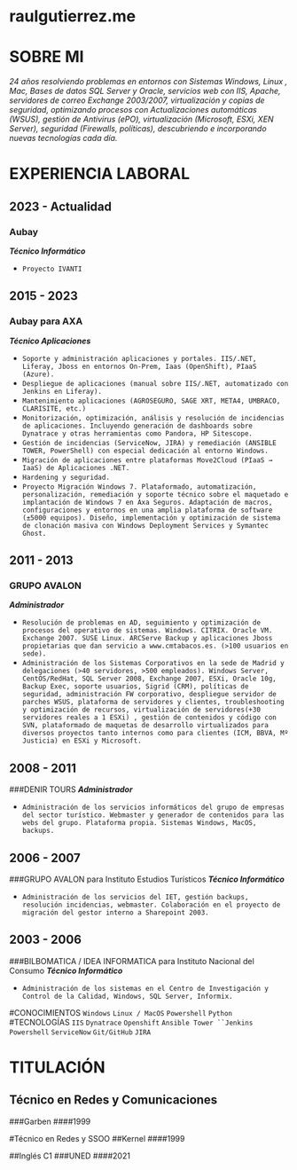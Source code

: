 # raulgutierrez.me

# SOBRE MI

_24 años resolviendo problemas en entornos con Sistemas Windows, Linux , Mac, Bases de datos SQL Server y Oracle, servicios web con IIS, Apache, servidores de correo Exchange 2003/2007, virtualización y copias de seguridad, optimizando procesos con Actualizaciones automáticas (WSUS), gestión de Antivirus (ePO), virtualización (Microsoft, ESXi, XEN Server), seguridad (Firewalls, políticas), descubriendo e incorporando nuevas tecnologías cada día._

# EXPERIENCIA LABORAL

## 2023 - Actualidad

### Aubay

**_Técnico Informático_**

- `Proyecto IVANTI`

## 2015 - 2023

### Aubay para AXA

**_Técnico Aplicaciones_**

- `Soporte y administración aplicaciones y portales. IIS/.NET, Liferay, Jboss en entornos On-Prem, Iaas (OpenShift), PIaaS (Azure).`
- `Despliegue de aplicaciones (manual sobre IIS/.NET, automatizado con Jenkins en Liferay).`
- `Mantenimiento aplicaciones (AGROSEGURO, SAGE XRT, META4, UMBRACO, CLARISITE, etc.)`
- `Monitorización, optimización, análisis y resolución de incidencias de aplicaciones. Incluyendo generación de dashboards sobre Dynatrace y otras herramientas como Pandora, HP Sitescope.`
- `Gestión de incidencias (ServiceNow, JIRA) y remediación (ANSIBLE TOWER, PowerShell) con especial dedicación al entorno Windows.`
- `Migración de aplicaciones entre plataformas Move2Cloud (PIaaS → IaaS) de Aplicaciones .NET.`
- `Hardening y seguridad.`
- `Proyecto Migración Windows 7. Plataformado, automatización, personalización, remediación y soporte técnico sobre el maquetado e implantación de Windows 7 en Axa Seguros. Adaptación de macros, configuraciones y entornos en una amplia plataforma de software (±5000 equipos). Diseño, implementación y optimización de sistema de clonación masiva con Windows Deployment Services y Symantec Ghost.`

## 2011 - 2013

### GRUPO AVALON

**_Administrador_**

- `Resolución de problemas en AD, seguimiento y optimización de procesos del operativo de sistemas. Windows. CITRIX. Oracle VM. Exchange 2007. SUSE Linux. ARCServe Backup y aplicaciones Jboss propietarias que dan servicio a www.cmtabacos.es. (>100 usuarios en sede).`
- `Administración de los Sistemas Corporativos en la sede de Madrid y delegaciones (>40 servidores, >500 empleados). Windows Server, CentOS/RedHat, SQL Server 2008, Exchange 2007, ESXi, Oracle 10g, Backup Exec, soporte usuarios, Sigrid (CRM), políticas de seguridad, administración FW corporativo, despliegue servidor de parches WSUS, plataforma de servidores y clientes, troubleshooting y optimización de recursos, virtualización de servidores(+30 servidores reales a 1 ESXi) , gestión de contenidos y código con SVN, plataformado de maquetas de desarrollo virtualizados para diversos proyectos tanto internos como para clientes (ICM, BBVA, Mº Justicia) en ESXi y Microsoft.`

## 2008 - 2011

###DENIR TOURS
**_Administrador_**

- `Administración de los servicios informáticos del grupo de empresas del sector turístico. Webmaster y generador de contenidos para las webs del grupo. Plataforma propia. Sistemas Windows, MacOS, backups.`

## 2006 - 2007

###GRUPO AVALON para Instituto Estudios Turísticos
**_Técnico Informático_**

- `Administración de los servicios del IET, gestión backups, resolución incidencias, webmaster. Colaboración en el proyecto de migración del gestor interno a Sharepoint 2003.`

## 2003 - 2006

###BILBOMATICA / IDEA INFORMATICA para Instituto Nacional del Consumo
**_Técnico Informático_**

- `Administración de los sistemas en el Centro de Investigación y Control de la Calidad, Windows, SQL Server, Informix.`

#CONOCIMIENTOS
`Windows` `Linux / MacOS` `Powershell` `Python`
#TECNOLOGÍAS
`IIS` `Dynatrace` `Openshift` ` Ansible Tower ``Jenkins ` `Powershell` `ServiceNow` `Git/GitHub` `JIRA`

# TITULACIÓN

## Técnico en Redes y Comunicaciones

###Garben
####1999

#Técnico en Redes y SSOO
##Kernel
####1999

##Inglés C1
###UNED
####2021

